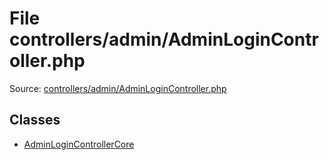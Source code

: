 File controllers/admin/AdminLoginController.php
=========

Source: [controllers/admin/AdminLoginController.php](https://github.com/PrestaShop/PrestaShop/blob/1.6.1.1/controllers/admin/AdminLoginController.php)


Classes
-------

* [AdminLoginControllerCore](class.AdminLoginControllerCore.md)

